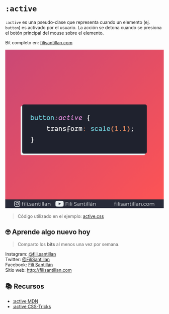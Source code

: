 # `:active`

`:active` es una pseudo-clase que representa cuando un elemento (ej. `button`) es activado por el usuario. La acción se detona cuando se presiona el botón principal del mouse sobre el elemento.

Bit completo en: [filisantillan.com](https://filisantillan.com/bits/active/)

![active CSS](./active.png)

> Código utilizado en el ejemplo: [active.css](./active.css)

## 🤓 Aprende algo nuevo hoy

> Comparto los **bits** al menos una vez por semana.

Instagram: [@fili.santillan](https://www.instagram.com/fili.santillan/)  
Twitter: [@FiliSantillan](https://twitter.com/FiliSantillan)  
Facebook: [Fili Santillán](https://www.facebook.com/FiliSantillan96/)  
Sitio web: http://filisantillan.com

## 📚 Recursos

- [:active MDN](https://developer.mozilla.org/en-US/docs/Web/CSS/:active)
- [:active CSS-Tricks](https://css-tricks.com/almanac/selectors/a/active/)
